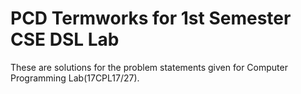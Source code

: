 # PCD Termworks for 1st Semester CSE DSL Lab
These are solutions for the problem statements given for Computer Programming Lab(17CPL17/27).
